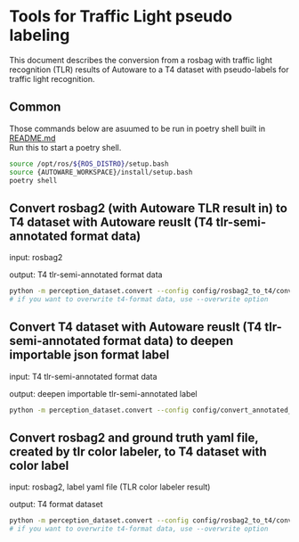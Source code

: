 # Tools for Traffic Light pseudo labeling

This document describes the conversion from a rosbag with traffic light recognition (TLR) results of Autoware to a T4 dataset with pseudo-labels for traffic light recognition.

## Common

Those commands below are asuumed to be run in poetry shell built in [README.md](../README.md)  
Run this to start a poetry shell.

```bash
source /opt/ros/${ROS_DISTRO}/setup.bash
source {AUTOWARE_WORKSPACE}/install/setup.bash
poetry shell
```

## Convert rosbag2 (with Autoware TLR result in) to T4 dataset with Autoware reuslt (T4 tlr-semi-annotated format data)

input: rosbag2

output: T4 tlr-semi-annotated format data

```bash
python -m perception_dataset.convert --config config/rosbag2_to_t4/convert_rosbag2_to_annotated_t4_tlr.yaml
# if you want to overwrite t4-format data, use --overwrite option
```

## Convert T4 dataset with Autoware reuslt (T4 tlr-semi-annotated format data) to deepen importable json format label

input: T4 tlr-semi-annotated format data

output: deepen importable tlr-semi-annotated label

```bash
python -m perception_dataset.convert --config config/convert_annotated_t4_tlr_to_deepen.yaml
```

## Convert rosbag2 and ground truth yaml file, created by tlr color labeler, to T4 dataset with color label

input: rosbag2, label yaml file (TLR color labeler result)

output: T4 format dataset

```bash
python -m perception_dataset.convert --config config/rosbag2_to_t4/convert_rosbag2_with_gt_to_annotated_t4_tlr.yaml
# if you want to overwrite t4-format data, use --overwrite option
```
